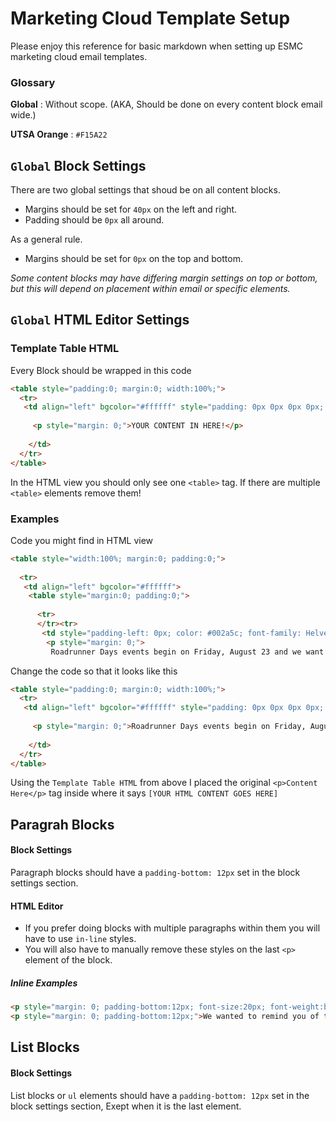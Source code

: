 # Marketing Cloud Template Setup

Please enjoy this reference for basic markdown when setting up ESMC marketing cloud email templates. 

### Glossary
__Global__ : Without scope. (AKA, Should be done on every content block email wide.) 

__UTSA Orange__ : `#F15A22`

## `Global` Block Settings 

There are two global settings that shoud be on all content blocks.

* Margins should be set for `40px` on the left and right.
* Padding should be `0px` all around.

As a general rule. 
* Margins should be set for `0px` on the top and bottom.


*Some content blocks may have differing margin settings on top or bottom, but this will depend on placement within email or specific elements.* 

## `Global` HTML Editor Settings 
### Template Table HTML
Every Block should be wrapped in this code

```html
<table style="padding:0; margin:0; width:100%;">
  <tr>
   <td align="left" bgcolor="#ffffff" style="padding: 0px 0px 0px 0px; color: #002a5c; font-family: Helvetica, Arial, sans-serif; font-size: 15px; line-height: 22px; font-weight: 400;">
     
     <p style="margin: 0;">YOUR CONTENT IN HERE!</p>
    
    </td>
  </tr>
</table>
``` 

In the HTML view you should only see one `<table>` tag. If there are multiple `<table>` elements remove them! 

### Examples 
Code you might find in HTML view
```html
<table style="width:100%; margin:0; padding:0;">
 
  <tr>
   <td align="left" bgcolor="#ffffff">
    <table style="margin:0; padding:0;">
     
      <tr>
      </tr><tr>
       <td style="padding-left: 0px; color: #002a5c; font-family: Helvetica, Arial, sans-serif; font-size: 18px; line-height: 24px; font-weight: 400;">
        <p style="margin: 0;">
         Roadrunner Days events begin on Friday, August 23 and we want you to participate in as many events as possible. It is a ton of fun and great way to start the new academic year.</p></td></tr></table></td></tr></table>

```
Change the code so that it looks like this

```html
<table style="padding:0; margin:0; width:100%;">
  <tr>
   <td align="left" bgcolor="#ffffff" style="padding: 0px 0px 0px 0px; color: #002a5c; font-family: Helvetica, Arial, sans-serif; font-size: 15px; line-height: 22px; font-weight: 400;">
     
     <p style="margin: 0;">Roadrunner Days events begin on Friday, August 23 and we want you to participate in as many events as possible. It is a ton of fun and great way to start the new academic year.</p>
    
    </td>
  </tr>
</table>
```

Using the `Template Table HTML` from above I placed the original `<p>Content Here</p>` tag inside where it says `[YOUR HTML CONTENT GOES HERE]`




 

## Paragrah Blocks

#### Block Settings
Paragraph blocks should have a `padding-bottom: 12px` set in the block settings section. 

#### HTML Editor
* If you prefer doing blocks with multiple paragraphs within them you will have to use `in-line` styles. 
* You will also have to manually remove these styles on the last `<p>` element of the block.
  
##### Inline Examples
```html
<p style="margin: 0; padding-bottom:12px; font-size:20px; font-weight:bold;">Dear %%First Name%%,</p>
<p style="margin: 0; padding-bottom:12px;">We wanted to remind you of the on-campus VA ...</p>
```


## List Blocks

#### Block Settings
List blocks or `ul` elements should have a `padding-bottom: 12px` set in the block settings section, Exept when it is the last element.


